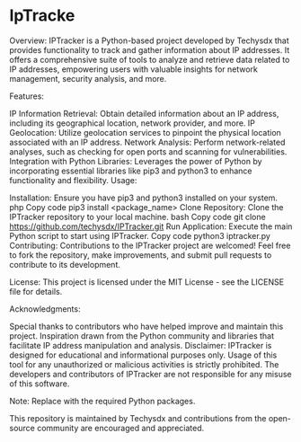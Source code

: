 # IpTracke
Overview:
IPTracker is a Python-based project developed by Techysdx that provides functionality to track and gather information about IP addresses. It offers a comprehensive suite of tools to analyze and retrieve data related to IP addresses, empowering users with valuable insights for network management, security analysis, and more.

Features:

IP Information Retrieval: Obtain detailed information about an IP address, including its geographical location, network provider, and more.
IP Geolocation: Utilize geolocation services to pinpoint the physical location associated with an IP address.
Network Analysis: Perform network-related analyses, such as checking for open ports and scanning for vulnerabilities.
Integration with Python Libraries: Leverages the power of Python by incorporating essential libraries like pip3 and python3 to enhance functionality and flexibility.
Usage:

Installation: Ensure you have pip3 and python3 installed on your system.
php
Copy code
pip3 install <package_name>
Clone Repository: Clone the IPTracker repository to your local machine.
bash
Copy code
git clone https://github.com/techysdx/IPTracker.git
Run Application: Execute the main Python script to start using IPTracker.
Copy code
python3 iptracker.py
Contributing:
Contributions to the IPTracker project are welcomed! Feel free to fork the repository, make improvements, and submit pull requests to contribute to its development.

License:
This project is licensed under the MIT License - see the LICENSE file for details.

Acknowledgments:

Special thanks to contributors who have helped improve and maintain this project.
Inspiration drawn from the Python community and libraries that facilitate IP address manipulation and analysis.
Disclaimer:
IPTracker is designed for educational and informational purposes only. Usage of this tool for any unauthorized or malicious activities is strictly prohibited. The developers and contributors of IPTracker are not responsible for any misuse of this software.

Note: Replace <pip and python3> with the required Python packages.

This repository is maintained by Techysdx and contributions from the open-source community are encouraged and appreciated.





